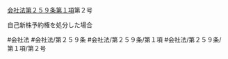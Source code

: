 [会社法第２５９条第１項](会社法＿＿＿＿第２５９条第１項)第２号

自己新株予約権を処分した場合


#会社法
#会社法/第２５９条
#会社法/第２５９条/第１項
#会社法/第２５９条/第１項/第２号
